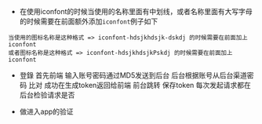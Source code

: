 + 在使用iconfont的时候当使用的名称里面有中划线，或者名称里面有大写字母的时候需要在前面额外添加`iconfont`例子如下

```
当使用的图标名称是这种格式 => iconfont-hdsjkhdsjk-dskdj 的时候需要在前面加上iconfont
或者图标名称是这种格式 => iconfont-hdsjkhdsjkPskdj 的时候需要在前面加上iconfont
```

+ 登錄
首先前端 输入账号密码通过MD5发送到后台 后台根据账号从后台渠道密码 比对 成功在生成token返回给前端
前台跳转 保存token 每次发起请求都在后台检验请求是否

+ 做进入app的验证

